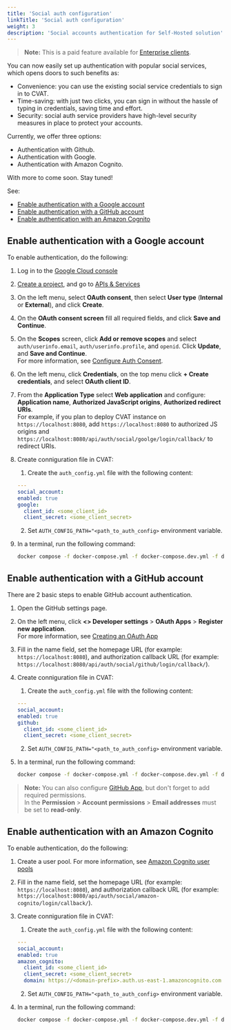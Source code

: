```yaml
---
title: 'Social auth configuration'
linkTitle: 'Social auth configuration'
weight: 3
description: 'Social accounts authentication for Self-Hosted solution'
---
```


> **Note:** This is a paid feature available for [Enterprise clients](https://www.cvat.ai/pricing/on-prem).

You can now easily set up authentication with popular social services, which opens doors to
such benefits as:

- Convenience: you can use the existing
  social service credentials to sign in to CVAT.
- Time-saving: with just two clicks, you can
  sign in without the hassle of typing in сredentials, saving time and effort.
- Security: social auth service providers have
  high-level security measures in place to protect your accounts.

Currently, we offer three options:

- Authentication with Github.
- Authentication with Google.
- Authentication with Amazon Cognito.

With more to come soon. Stay tuned!

See:

- [Enable authentication with a Google account](#enable-authentication-with-a-google-account)
- [Enable authentication with a GitHub account](#enable-authentication-with-a-github-account)
- [Enable authentication with an Amazon Cognito](#enable-authentication-with-an-amazon-cognito)

## Enable authentication with a Google account

To enable authentication, do the following:

1. Log in to the [Google Cloud console](https://console.cloud.google.com/)
2. [Create a project](https://cloud.google.com/resource-manager/docs/creating-managing-projects),
   and go to [APIs & Services](https://console.cloud.google.com/apis/)
3. On the left menu, select **OAuth consent**, then select
   **User type** (**Internal** or **External**), and click **Create**.
4. On the **OAuth consent screen** fill all required fields, and click **Save and Continue**.
5. On the **Scopes** screen, click **Add or remove scopes** and
   select `auth/userinfo.email`, `auth/userinfo.profile`, and `openid`.
   Click **Update**, and **Save and Continue**.
   <br>For more information, see [Configure Auth Consent](https://developers.google.com/workspace/guides/configure-oauth-consent).
6. On the left menu, click **Credentials**, on the top
   menu click **+ Create credentials**, and select **OAuth client ID**.
7. From the **Application Type** select **Web application** and
   configure: **Application name**, **Authorized JavaScript origins**, **Authorized redirect URIs**.
   <br> For example, if you plan to deploy CVAT instance on `https://localhost:8080`, add `https://localhost:8080`
   to authorized JS origins and `https://localhost:8080/api/auth/social/goolge/login/callback/` to redirect URIs.
8. Create conпiguration file in CVAT:

   1. Create the `auth_config.yml` file with the following content:

   ```yaml
   ---
   social_account:
   enabled: true
   google:
     client_id: <some_client_id>
     client_secret: <some_client_secret>
   ```

   2. Set `AUTH_CONFIG_PATH="<path_to_auth_config>` environment variable.

9. In a terminal, run the following command:

   ```bash
   docker compose -f docker-compose.yml -f docker-compose.dev.yml -f docker-compose.override.yml up -d --build
   ```

## Enable authentication with a GitHub account

There are 2 basic steps to enable GitHub account authentication.

1. Open the GitHub settings page.
2. On the left menu, click **<> Developer settings** > **OAuth Apps** > **Register new application**.
   <br>For more information, see [Creating an OAuth App](https://docs.github.com/en/developers/apps/building-oauth-apps/creating-an-oauth-app)
3. Fill in the name field, set the homepage URL (for example: `https://localhost:8080`),
   and authorization callback URL (for example: `https://localhost:8080/api/auth/social/github/login/callback/`).
4. Create conпiguration file in CVAT:

   1. Create the `auth_config.yml` file with the following content:

   ```yaml
   ---
   social_account:
   enabled: true
   github:
     client_id: <some_client_id>
     client_secret: <some_client_secret>
   ```

   2. Set `AUTH_CONFIG_PATH="<path_to_auth_config>` environment variable.

5. In a terminal, run the following command:

   ```bash
   docker compose -f docker-compose.yml -f docker-compose.dev.yml -f docker-compose.override.yml up -d --build
   ```

> **Note:** You can also configure [GitHub App](https://docs.github.com/en/developers/apps/building-github-apps/creating-a-github-app),
> but don't forget to add required permissions.
> <br>In the **Permission** > **Account permissions** > **Email addresses** must be set to **read-only**.

## Enable authentication with an Amazon Cognito

To enable authentication, do the following:

1. Create a user pool. For more information,
   see [Amazon Cognito user pools](https://docs.aws.amazon.com/cognito/latest/developerguide/cognito-user-identity-pools.html)
2. Fill in the name field, set the homepage URL (for example: `https://localhost:8080`),
   and authorization callback URL (for example: `https://localhost:8080/api/auth/social/amazon-cognito/login/callback/`).
3. Create conпiguration file in CVAT:

   1. Create the `auth_config.yml` file with the following content:

   ```yaml
   ---
   social_account:
   enabled: true
   amazon_cognito:
     client_id: <some_client_id>
     client_secret: <some_client_secret>
     domain: https://<domain-prefix>.auth.us-east-1.amazoncognito.com
   ```

   2. Set `AUTH_CONFIG_PATH="<path_to_auth_config>` environment variable.

3. In a terminal, run the following command:

   ```bash
   docker compose -f docker-compose.yml -f docker-compose.dev.yml -f docker-compose.override.yml up -d --build
   ```
